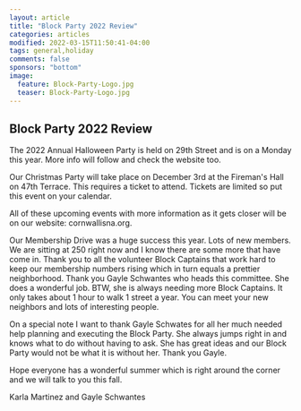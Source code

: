 ```yaml
---
layout: article
title: "Block Party 2022 Review"
categories: articles
modified: 2022-03-15T11:50:41-04:00
tags: general,holiday
comments: false
sponsors: "bottom"
image:
  feature: Block-Party-Logo.jpg
  teaser: Block-Party-Logo.jpg
---
```


## Block Party 2022 Review


The 2022 Annual Halloween Party is held on 29th Street and is on a Monday this year.  More info will follow and check the website too.

Our Christmas Party will take place on December 3rd at the Fireman's Hall on 47th Terrace.  This requires a ticket to attend.  Tickets are limited so put this event on your calendar.

All of these upcoming events with more information as it gets closer will be on our website:  cornwallisna.org.

Our Membership Drive was a huge success this year.  Lots of new members. We are sitting at 250 right now and I know there are some more that have come in.  Thank you to all the volunteer Block Captains that work hard to keep our membership numbers rising which in turn equals a prettier neighborhood.  Thank you Gayle Schwantes who heads this committee.  She does a wonderful job.  BTW, she is always needing more Block Captains.  It only takes about 1 hour to walk 1 street a year.  You can meet your new neighbors and lots of interesting people.

On a special note I want to thank Gayle Schwates for all her much needed help planning and executing the Block Party.  She always jumps right in and knows what to do without having to ask.  She has great ideas and our Block Party would not be what it is without her.  Thank you Gayle.

Hope everyone has a wonderful summer which is right around the corner and we will talk to you this fall.

Karla Martinez and Gayle Schwantes

